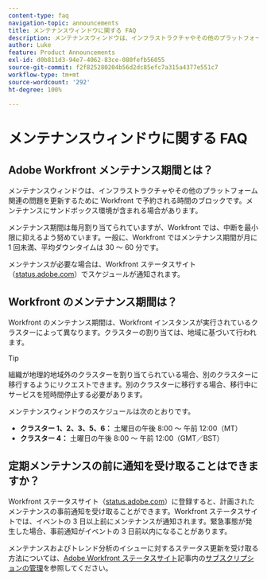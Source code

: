 ```yaml
---
content-type: faq
navigation-topic: announcements
title: メンテナンスウィンドウに関する FAQ
description: メンテナンスウィンドウは、インフラストラクチャやその他のプラットフォーム関連の問題を更新するために Workfront で予約される時間のブロックです。メンテナンスにサンドボックス環境が含まれる場合があります。
author: Luke
feature: Product Announcements
exl-id: d0b811d3-94e7-4062-83ce-080fefb56055
source-git-commit: f2f825280204b56d2dc85efc7a315a4377e551c7
workflow-type: tm+mt
source-wordcount: '292'
ht-degree: 100%

---
```


# メンテナンスウィンドウに関する FAQ

## Adobe Workfront メンテナンス期間とは？

メンテナンスウィンドウは、インフラストラクチャやその他のプラットフォーム関連の問題を更新するために Workfront で予約される時間のブロックです。メンテナンスにサンドボックス環境が含まれる場合があります。

メンテナンス期間は毎月割り当てられていますが、Workfront では、中断を最小限に抑えるよう努めています。一般に、Workfront ではメンテナンス期間が月に 1 回未満、平均ダウンタイムは 30 ～ 60 分です。

メンテナンスが必要な場合は、Workfront ステータスサイト（[status.adobe.com](https://status.adobe.com/ja/)）でスケジュールが通知されます。

## Workfront のメンテナンス期間は？

Workfront のメンテナンス期間は、Workfront インスタンスが実行されているクラスターによって異なります。クラスターの割り当ては、地域に基づいて行われます。

>[!TIP]
>
>組織が地理的地域外のクラスターを割り当てられている場合、別のクラスターに移行するようにリクエストできます。別のクラスターに移行する場合、移行中にサービスを短時間停止する必要があります。<!--For more information, see [Migrating to another cluster](../../administration-and-setup/administrator-faqs/migrate-to-another-cluster.md).-->

メンテナンスウィンドウのスケジュールは次のとおりです。

* **クラスター 1、2、3、5、6：** 土曜日の午後 8:00 ～ 午前 12:00（MT）
* **クラスター 4：** 土曜日の午後 8:00 ～ 午前 12:00（GMT／BST）

## 定期メンテナンスの前に通知を受け取ることはできますか？

Workfront ステータスサイト（[status.adobe.com](https://status.adobe.com/ja/)）に登録すると、計画されたメンテナンスの事前通知を受け取ることができます。Workfront ステータスサイトでは、イベントの 3 日以上前にメンテナンスが通知されます。緊急事態が発生した場合、事前通知がイベントの 3 日前以内になることがあります。

メンテナンスおよびトレンド分析のイシューに対するステータス更新を受け取る方法については、[Adobe Workfront ステータスサイト](../../workfront-basics/tips-tricks-and-troubleshooting/understand-the-status-site.md#managing-your-subscription)記事内の[サブスクリプションの管理](../../workfront-basics/tips-tricks-and-troubleshooting/understand-the-status-site.md)を参照してください。

